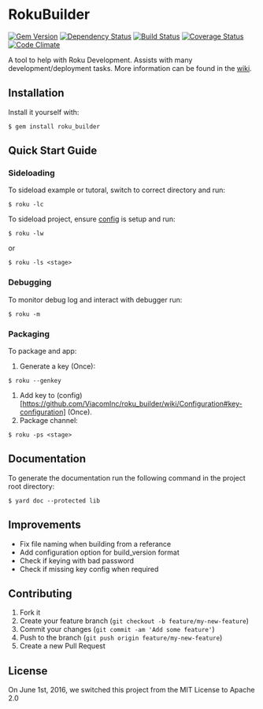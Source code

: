 # RokuBuilder

[![Gem Version](https://badge.fury.io/rb/roku_builder.svg)](https://badge.fury.io/rb/roku_builder)
[![Dependency Status](https://gemnasium.com/ViacomInc/roku_builder.svg)](https://gemnasium.com/ViacomInc/roku_builder)
[![Build Status](https://travis-ci.org/ViacomInc/roku_builder.svg?branch=master)](https://travis-ci.org/ViacomInc/roku_builder)
[![Coverage Status](https://coveralls.io/repos/github/ViacomInc/roku_builder/badge.svg?branch=master)](https://coveralls.io/github/ViacomInc/roku_builder?branch=master)
[![Code Climate](https://codeclimate.com/github/ViacomInc/roku_builder/badges/gpa.svg)](https://codeclimate.com/github/ViacomInc/roku_builder)

A tool to help with Roku Development. Assists with many development/deployment
tasks. More information can be found in the [wiki](https://github.com/ViacomInc/roku_builder/wiki).

## Installation

Install it yourself with:

    $ gem install roku_builder

## Quick Start Guide

### Sideloading

To sideload example or tutoral, switch to correct directory and run:

    $ roku -lc

To sideload project, ensure [config](https://github.com/ViacomInc/roku_builder/wiki/Configuration#project-configuration) is setup and run:

    $ roku -lw

or

    $ roku -ls <stage>

### Debugging

To monitor debug log and interact with debugger run:

    $ roku -m

### Packaging

To package and app:

  1. Generate a key (Once):

    $ roku --genkey

  1. Add key to (config)[https://github.com/ViacomInc/roku_builder/wiki/Configuration#key-configuration] (Once).
  1. Package channel:

    $ roku -ps <stage>

## Documentation

To generate the documentation run the following command in the project root
directory:

    $ yard doc --protected lib


## Improvements

 * Fix file naming when building from a referance
 * Add configuration option for build_version format
 * Check if keying with bad password
 * Check if missing key config when required

## Contributing

1. Fork it
2. Create your feature branch (`git checkout -b feature/my-new-feature`)
3. Commit your changes (`git commit -am 'Add some feature'`)
4. Push to the branch (`git push origin feature/my-new-feature`)
5. Create a new Pull Request

## License

On June 1st, 2016, we switched this project from the MIT License to Apache 2.0
